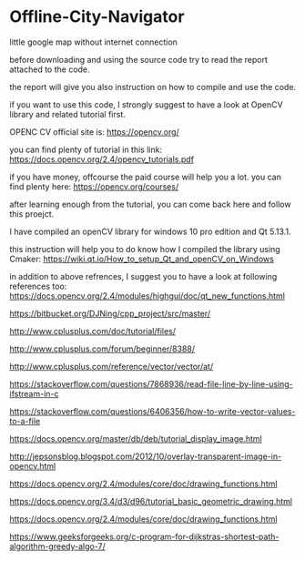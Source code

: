 # Offline-City-Navigator
little google map without internet connection

before downloading and using the source code try to read the report attached to the code.

the report will give you also instruction on how to compile and use the code.

if you want to use this code, I strongly suggest to have a look at OpenCV library and related tutorial first.

OPENC CV official site is: https://opencv.org/

you can find plenty of tutorial in this link: https://docs.opencv.org/2.4/opencv_tutorials.pdf

if you have money, offcourse the paid course will help you a lot. you can find plenty here: https://opencv.org/courses/

after learning enough from the tutorial, you can come back here and follow this proejct.

I have compiled an openCV library for windows 10 pro edition and Qt 5.13.1. 

this instruction will help you to do know how I compiled the library using Cmaker:
https://wiki.qt.io/How_to_setup_Qt_and_openCV_on_Windows 

in addition to above refrences, I suggest you to have a look at following references too:
https://docs.opencv.org/2.4/modules/highgui/doc/qt_new_functions.html 

https://bitbucket.org/DJNing/cpp_project/src/master/ 

http://www.cplusplus.com/doc/tutorial/files/

http://www.cplusplus.com/forum/beginner/8388/

http://www.cplusplus.com/reference/vector/vector/at/

https://stackoverflow.com/questions/7868936/read-file-line-by-line-using-ifstream-in-c

https://stackoverflow.com/questions/6406356/how-to-write-vector-values-to-a-file

https://docs.opencv.org/master/db/deb/tutorial_display_image.html

http://jepsonsblog.blogspot.com/2012/10/overlay-transparent-image-in-opencv.html

https://docs.opencv.org/2.4/modules/core/doc/drawing_functions.html

https://docs.opencv.org/3.4/d3/d96/tutorial_basic_geometric_drawing.html

https://docs.opencv.org/2.4/modules/core/doc/drawing_functions.html

https://www.geeksforgeeks.org/c-program-for-dijkstras-shortest-path-algorithm-greedy-algo-7/
